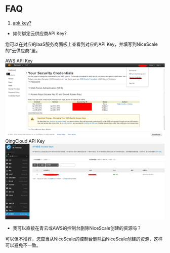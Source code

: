 # FAQ
1. [apk key?](#id1)

* <a name="id1"> 如何绑定云供应商API Key? </a>

您可以在对应的IaaS服务商面板上查看到对应的API Key，并填写到NiceScale的“云供应商”里。

  AWS API Key ![AWS API Key](/assets/aws-apikey.png "AWS API Key")
  QingCloud API Key ![青云API Key](/assets/qing-apikey.png "QingCloud API Key")


* 我可以直接在青云或AWS的控制台删除NiceScale创建的资源吗？

可以但不推荐，您应当从NiceScale的控制台删除由NiceScale创建的资源，这样可以避免不一致。

